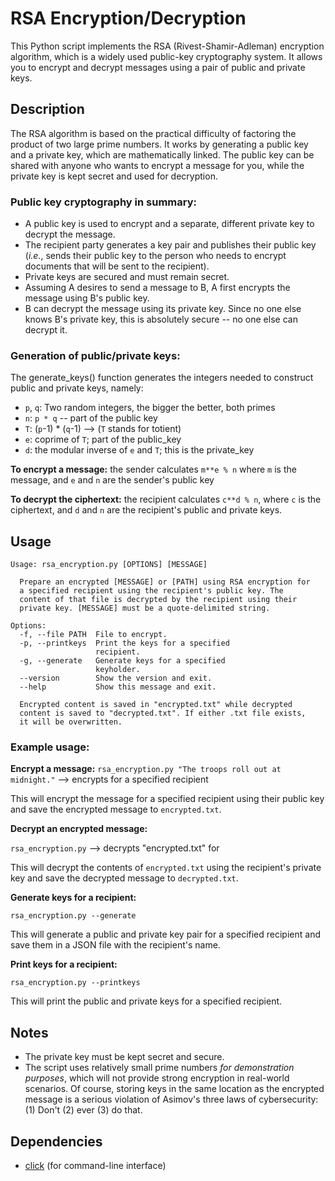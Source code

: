 # RSA Encryption/Decryption

This Python script implements the RSA (Rivest-Shamir-Adleman) encryption algorithm, which is a widely used public-key cryptography system. It allows you to encrypt and decrypt messages using a pair of public and private keys.

## Description

The RSA algorithm is based on the practical difficulty of factoring the product of two large prime numbers. It works by generating a public key and a private key, which are mathematically linked. The public key can be shared with anyone who wants to encrypt a message for you, while the private key is kept secret and used for decryption.

### Public key cryptography in summary:
- A public key is used to encrypt and a separate, different private key to decrypt the message.
- The recipient party generates a key pair and publishes their public key (*i.e.*, sends their public key to the person who needs to encrypt documents that will be sent to the recipient).
- Private keys are secured and must remain secret.
- Assuming A desires to send a message to B, A first encrypts the message using B's public key.
- B can decrypt the message using its private key. Since no one else knows B's private key, this is absolutely secure -- no one else can decrypt it.

### Generation of public/private keys:
The generate_keys() function generates the integers needed to construct public and private keys, namely:

- `p`, `q`: Two random integers, the bigger the better, both primes
- `n`: `p * q` -- part of the public key
- `T`: (`p`-1) * (`q`-1) -->  (`T` stands for totient)
- `e`: coprime of `T`; part of the public_key
- `d`: the modular inverse of `e` and `T`; this is the private_key

**To encrypt a message:** the sender calculates `m**e % n` where `m` is the message, and `e` and `n` are the sender's public key

**To decrypt the ciphertext:** the recipient calculates `c**d % n`, where `c` is the ciphertext, and `d` and `n` are the recipient's public and private keys.

## Usage
```
Usage: rsa_encryption.py [OPTIONS] [MESSAGE]

  Prepare an encrypted [MESSAGE] or [PATH] using RSA encryption for
  a specified recipient using the recipient's public key. The
  content of that file is decrypted by the recipient using their
  private key. [MESSAGE] must be a quote-delimited string.

Options:
  -f, --file PATH  File to encrypt.
  -p, --printkeys  Print the keys for a specified
                   recipient.
  -g, --generate   Generate keys for a specified
                   keyholder.
  --version        Show the version and exit.
  --help           Show this message and exit.

  Encrypted content is saved in "encrypted.txt" while decrypted
  content is saved to "decrypted.txt". If either .txt file exists,
  it will be overwritten.
```
### Example usage:

**Encrypt a message:**
`rsa_encryption.py "The troops roll out at
  midnight."` --> encrypts for a specified recipient

This will encrypt the message for a specified recipient using their public key and save the encrypted message to `encrypted.txt`.

**Decrypt an encrypted message:**

`rsa_encryption.py` --> decrypts "encrypted.txt" for

This will decrypt the contents of `encrypted.txt` using the recipient's private key and save the decrypted message to `decrypted.txt`.

**Generate keys for a recipient:**

`rsa_encryption.py --generate`

This will generate a public and private key pair for a specified recipient and save them in a JSON file with the recipient's name.

**Print keys for a recipient:**

`rsa_encryption.py --printkeys`

This will print the public and private keys for a specified recipient.

## Notes
- The private key must be kept secret and secure.
- The script uses relatively small prime numbers *for demonstration purposes*, which will not provide strong encryption in real-world scenarios. Of course, storing keys in the same location as the encrypted message is a serious violation of Asimov's three laws of cybersecurity: (1) Don't (2) ever (3) do that.

## Dependencies
- [click](https://click.palletsprojects.com/en/8.1.x/) (for command-line interface)